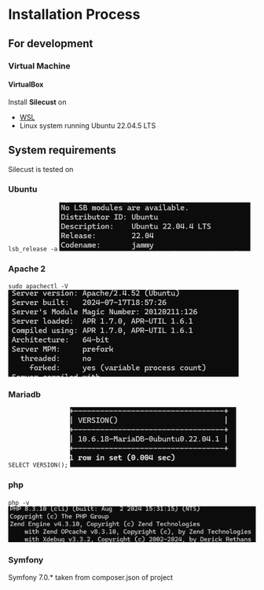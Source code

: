 # Installation Process
## For development
### Virtual Machine
#### VirtualBox
Install **Silecust** on
- [WSL](development/vm/wsl/install.md)
- Linux system running  Ubuntu 22.04.5 LTS

## System requirements
Silecust is tested on
### Ubuntu 
`lsb_release -a`
![img.png](images/ubuntu.png)
### Apache 2
`sudo apachectl -V`
![img.png](images/apache2.png)
### Mariadb
`SELECT VERSION();`
![img.png](images/mariadb.png)
### php
`php -v`
![img_1.png](images/php.png)
### Symfony
Symfony 7.0.* taken from composer.json of project
